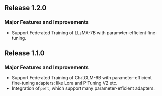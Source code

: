 ## Release 1.2.0
### Major Features and Improvements
* Support Federated Training of LLaMA-7B with parameter-efficient fine-tuning.


## Release 1.1.0
### Major Features and Improvements
* Support Federated Training of ChatGLM-6B with parameter-efficient fine-tuning adapters: like Lora and P-Tuning V2 etc.
* Integration of `peft`, which support many parameter-efficient adapters.